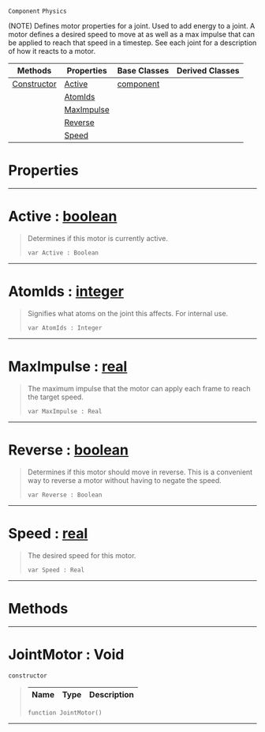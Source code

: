  `Component` `Physics`



(NOTE) Defines motor properties for a joint. Used to add energy to a joint. A motor defines a desired speed to move at as well as a max impulse that can be applied to reach that speed in a timestep. See each joint for a description of how it reacts to a motor.

|Methods|Properties|Base Classes|Derived Classes|
|---|---|---|---|
|[ Constructor](jointmotor.md#jointmotor-void)|[ Active](jointmotor.md#active-zilch-engine-docum)|[component](component.md)| |
| |[ AtomIds](jointmotor.md#atomids-zilch-engine-docu)| | |
| |[ MaxImpulse](jointmotor.md#maximpulse-zilch-engine-d)| | |
| |[ Reverse](jointmotor.md#reverse-zilch-engine-docu)| | |
| |[ Speed](jointmotor.md#speed-zilch-engine-docume)| | |


 #  Properties


---  
 #  Active : [boolean](../nada_base_types/boolean.md)

> Determines if this motor is currently active.
> ```TS:Nada
> var Active : Boolean


---  
 #  AtomIds : [integer](../nada_base_types/integer.md)

> Signifies what atoms on the joint this affects. For internal use.
> ```TS:Nada
> var AtomIds : Integer


---  
 #  MaxImpulse : [real](../nada_base_types/real.md)

> The maximum impulse that the motor can apply each frame to reach the target speed.
> ```TS:Nada
> var MaxImpulse : Real


---  
 #  Reverse : [boolean](../nada_base_types/boolean.md)

> Determines if this motor should move in reverse. This is a convenient way to reverse a motor without having to negate the speed.
> ```TS:Nada
> var Reverse : Boolean


---  
 #  Speed : [real](../nada_base_types/real.md)

> The desired speed for this motor.
> ```TS:Nada
> var Speed : Real


---  
 #  Methods


---  
 #  JointMotor : Void

 `constructor`

> 
> |Name|Type|Description|
> |---|---|---|
> ```TS:Nada
> function JointMotor()
> ``` 


---  
 

 